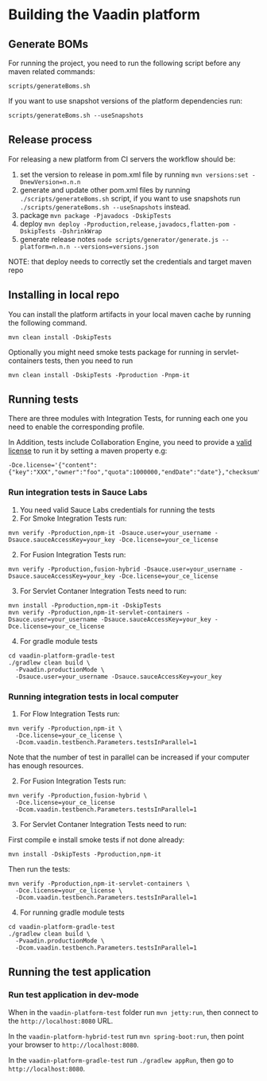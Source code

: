 # Building the Vaadin platform

## Generate BOMs

For running the project, you need to run the following script before any maven related commands:
```
scripts/generateBoms.sh
```

If you want to use snapshot versions of the platform dependencies run:
```
scripts/generateBoms.sh --useSnapshots
```

## Release process

For releasing a new platform from CI servers the workflow should be:
 1. set the version to release in pom.xml file by running `mvn versions:set -DnewVersion=n.n.n`
 2. generate and update other pom.xml files by running `./scripts/generateBoms.sh` script, if you want to use snapshots run `./scripts/generateBoms.sh --useSnapshots` instead.
 3. package  `mvn package -Pjavadocs -DskipTests`
 4. deploy `mvn deploy -Pproduction,release,javadocs,flatten-pom -DskipTests -DshrinkWrap`
 5. generate release notes `node scripts/generator/generate.js --platform=n.n.n --versions=versions.json`

NOTE: that deploy needs to correctly set the credentials and target maven repo

## Installing in local repo

You can install the platform artifacts in your local maven cache by running the following command.
```
mvn clean install -DskipTests
````

Optionally you might need smoke tests package for running in servlet-containers tests, then you need to run
```
mvn clean install -DskipTests -Pproduction -Pnpm-it
```

## Running tests

There are three modules with Integration Tests, for running each one you need to enable the corresponding profile.

In Addition, tests include Collaboration Engine, you need to provide a [valid license](https://vaadin.com/collaboration#free-users) to run it by setting a maven property e.g:

```
-Dce.license='{"content":{"key":"XXX","owner":"foo","quota":1000000,"endDate":"date"},"checksum":"XXX"}'
```

### Run integration tests in Sauce Labs
1. You need valid Sauce Labs credentials for running the tests
2. For Smoke Integration Tests run:
```
mvn verify -Pproduction,npm-it -Dsauce.user=your_username -Dsauce.sauceAccessKey=your_key -Dce.license=your_ce_license
```
2. For Fusion Integration Tests run:
```
mvn verify -Pproduction,fusion-hybrid -Dsauce.user=your_username -Dsauce.sauceAccessKey=your_key -Dce.license=your_ce_license
```
3. For Servlet Contaner Integration Tests need to run:
```
mvn install -Pproduction,npm-it -DskipTests
mvn verify -Pproduction,npm-it-servlet-containers -Dsauce.user=your_username -Dsauce.sauceAccessKey=your_key -Dce.license=your_ce_license
```
4. For gradle module tests
```
cd vaadin-platform-gradle-test
./gradlew clean build \
  -Pvaadin.productionMode \
  -Dsauce.user=your_username -Dsauce.sauceAccessKey=your_key
```

### Running integration tests in local computer

1. For Flow Integration Tests run:
```
mvn verify -Pproduction,npm-it \
  -Dce.license=your_ce_license \
  -Dcom.vaadin.testbench.Parameters.testsInParallel=1
```
Note that the number of test in parallel can be increased if your computer has enough resources.

2. For Fusion Integration Tests run:
```
mvn verify -Pproduction,fusion-hybrid \
  -Dce.license=your_ce_license
  -Dcom.vaadin.testbench.Parameters.testsInParallel=1
```
3. For Servlet Contaner Integration Tests need to run:

First compile e install smoke tests if not done already:
```
mvn install -DskipTests -Pproduction,npm-it
```

Then run the tests:
```
mvn verify -Pproduction,npm-it-servlet-containers \
  -Dce.license=your_ce_license \
  -Dcom.vaadin.testbench.Parameters.testsInParallel=1
```
4. For running gradle module tests
```
cd vaadin-platform-gradle-test
./gradlew clean build \
  -Pvaadin.productionMode \
  -Dcom.vaadin.testbench.Parameters.testsInParallel=1
```

## Running the test application

### Run test application in dev-mode

When in the `vaadin-platform-test` folder run `mvn jetty:run`, then connect to the `http://localhost:8080` URL.

In the `vaadin-platform-hybrid-test` run `mvn spring-boot:run`, then point your browser to `http://localhost:8080`.

In the `vaadin-platform-gradle-test` run `./gradlew appRun`, then go to `http://localhost:8080`.
